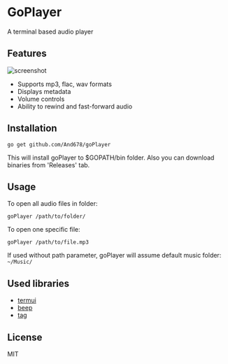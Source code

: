 # GoPlayer
A terminal based audio player

## Features
![screenshot](../assets/screenshot.png)
* Supports mp3, flac, wav formats
* Displays metadata
* Volume controls
* Ability to rewind and fast-forward audio

## Installation

    go get github.com/And678/goPlayer

This will install goPlayer to $GOPATH/bin folder.
Also you can download binaries from 'Releases' tab.

## Usage

To open all audio files in folder: 

    goPlayer /path/to/folder/

To open one specific file: 

    goPlayer /path/to/file.mp3
    
If used without path parameter, goPlayer will assume default music folder: `~/Music/`

## Used libraries

* [termui](https://github.com/gizak/termui/)
* [beep](https://github.com/faiface/beep)
* [tag](https://github.com/dhowden/tag/)

## License
MIT
